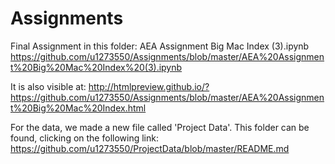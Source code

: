 # Assignments
Final Assignment in this folder:
AEA Assignment Big Mac Index (3).ipynb
https://github.com/u1273550/Assignments/blob/master/AEA%20Assignment%20Big%20Mac%20Index%20(3).ipynb

It is also visible at:
http://htmlpreview.github.io/?https://github.com/u1273550/Assignments/blob/master/AEA%20Assignment%20Big%20Mac%20Index.html

For the data, we made a new file called 'Project Data'. This folder can be found, clicking on the following link:
https://github.com/u1273550/ProjectData/blob/master/README.md
